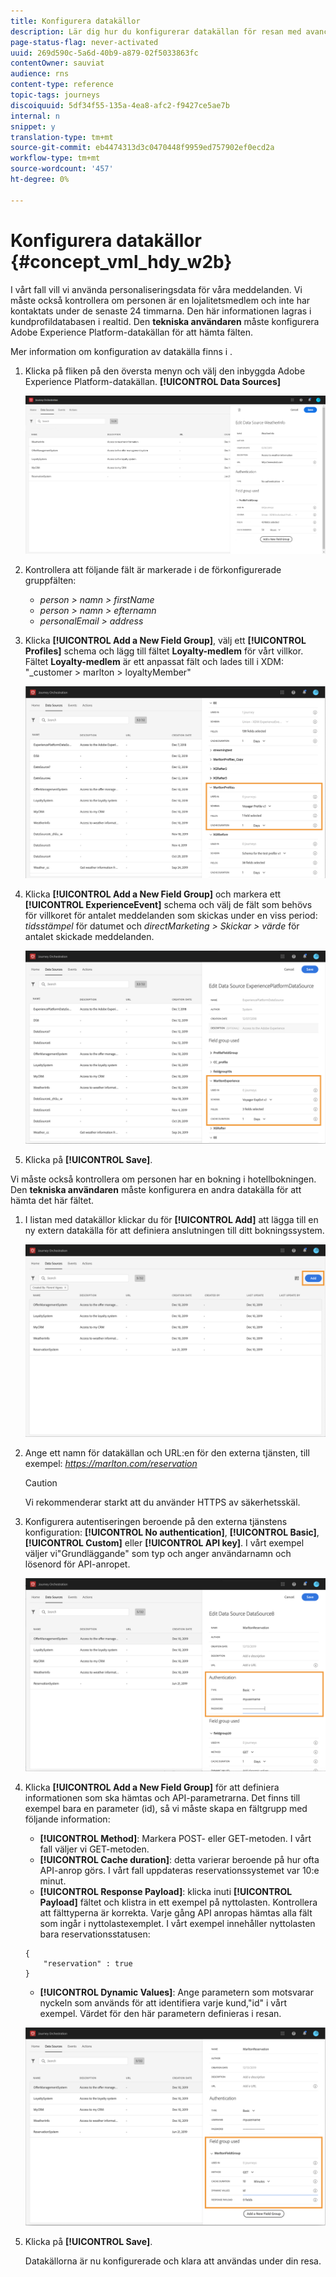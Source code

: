 ```yaml
---
title: Konfigurera datakällor
description: Lär dig hur du konfigurerar datakällan för resan med avancerad användning
page-status-flag: never-activated
uuid: 269d590c-5a6d-40b9-a879-02f5033863fc
contentOwner: sauviat
audience: rns
content-type: reference
topic-tags: journeys
discoiquuid: 5df34f55-135a-4ea8-afc2-f9427ce5ae7b
internal: n
snippet: y
translation-type: tm+mt
source-git-commit: eb4474313d3c0470448f9959ed757902ef0ecd2a
workflow-type: tm+mt
source-wordcount: '457'
ht-degree: 0%

---
```



# Konfigurera datakällor {#concept_vml_hdy_w2b}

I vårt fall vill vi använda personaliseringsdata för våra meddelanden. Vi måste också kontrollera om personen är en lojalitetsmedlem och inte har kontaktats under de senaste 24 timmarna. Den här informationen lagras i kundprofildatabasen i realtid. Den **tekniska användaren** måste konfigurera Adobe Experience Platform-datakällan för att hämta fälten.

Mer information om konfiguration av datakälla finns i [](../datasource/about-data-sources.md).

1. Klicka på fliken på den översta menyn och välj den inbyggda Adobe Experience Platform-datakällan. **[!UICONTROL Data Sources]**

   ![](../assets/journey23.png)

1. Kontrollera att följande fält är markerade i de förkonfigurerade gruppfälten:

   * _person > namn > firstName_
   * _person > namn > efternamn_
   * _personalEmail > address_

1. Klicka **[!UICONTROL Add a New Field Group]**, välj ett **[!UICONTROL Profiles]** schema och lägg till fältet **Loyalty-medlem** för vårt villkor. Fältet **Loyalty-medlem** är ett anpassat fält och lades till i XDM: &quot;_customer > marlton > loyaltyMember&quot;

   ![](../assets/journeyuc2_6.png)

1. Klicka **[!UICONTROL Add a New Field Group]** och markera ett **[!UICONTROL ExperienceEvent]** schema och välj de fält som behövs för villkoret för antalet meddelanden som skickas under en viss period: _tidsstämpel_ för datumet och _directMarketing > Skickar > värde_ för antalet skickade meddelanden.

   ![](../assets/journeyuc2_7.png)

1. Klicka på **[!UICONTROL Save]**.

Vi måste också kontrollera om personen har en bokning i hotellbokningen. Den **tekniska användaren** måste konfigurera en andra datakälla för att hämta det här fältet.

1. I listan med datakällor klickar du för **[!UICONTROL Add]** att lägga till en ny extern datakälla för att definiera anslutningen till ditt bokningssystem.

   ![](../assets/journeyuc2_9.png)

1. Ange ett namn för datakällan och URL:en för den externa tjänsten, till exempel: _https://marlton.com/reservation_

   >[!CAUTION]
   >
   >Vi rekommenderar starkt att du använder HTTPS av säkerhetsskäl.

1. Konfigurera autentiseringen beroende på den externa tjänstens konfiguration: **[!UICONTROL No authentication]**, **[!UICONTROL Basic]**, **[!UICONTROL Custom]** eller **[!UICONTROL API key]**. I vårt exempel väljer vi&quot;Grundläggande&quot; som typ och anger användarnamn och lösenord för API-anropet.

   ![](../assets/journeyuc2_10.png)

1. Klicka **[!UICONTROL Add a New Field Group]** för att definiera informationen som ska hämtas och API-parametrarna. Det finns till exempel bara en parameter (id), så vi måste skapa en fältgrupp med följande information:

   * **[!UICONTROL Method]**: Markera POST- eller GET-metoden. I vårt fall väljer vi GET-metoden.
   * **[!UICONTROL Cache duration]**: detta varierar beroende på hur ofta API-anrop görs. I vårt fall uppdateras reservationssystemet var 10:e minut.
   * **[!UICONTROL Response Payload]**: klicka inuti **[!UICONTROL Payload]** fältet och klistra in ett exempel på nyttolasten. Kontrollera att fälttyperna är korrekta. Varje gång API anropas hämtas alla fält som ingår i nyttolastexemplet. I vårt exempel innehåller nyttolasten bara reservationsstatusen:

   ```
   {
       "reservation" : true
   }
   ```

   * **[!UICONTROL Dynamic Values]**: Ange parametern som motsvarar nyckeln som används för att identifiera varje kund,&quot;id&quot; i vårt exempel. Värdet för den här parametern definieras i resan.

   ![](../assets/journeyuc2_11.png)

1. Klicka på **[!UICONTROL Save]**.

   Datakällorna är nu konfigurerade och klara att användas under din resa.
